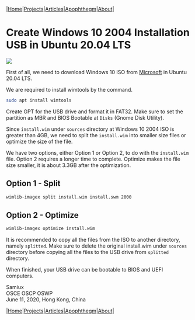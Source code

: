 |[Home](/README.md)|[Projects](/projects.md)|[Articles](/articles.md)|[Apophthegm](/apophthegm.md)|[About](/about.md)|

# Create Windows 10 2004 Installation USB in Ubuntu 20.04 LTS

[![](https://img.youtube.com/vi/WNc8GOps6TY/0.jpg)](https://www.youtube.com/watch?v=WNc8GOps6TY)

First of all, we need to download Windows 10 ISO from [Microsoft](https://www.microsoft.com/en-us/software-download/windows10ISO) in Ubuntu 20.04 LTS.

We are required to install wimtools by the command.

```bash
sudo apt install wimtools
```

Create GPT for the USB drive and format it in FAT32.  Make sure to set the partition as MBR and BIOS Bootable at ```Disks``` (Gnome Disk Utility).

Since ```install.wim``` under ```sources``` directory at Windows 10 2004 ISO is greater than 4GB, we need to split the ```install.wim``` into smaller size files or optimize the size of the file.

We have two options, either Option 1 or Option 2, to do with the ```install.wim``` file.  Option 2 requires a longer time to complete.  Optimize makes the file size smaller, it is about 3.3GB after the optimization.

## Option 1 - Split

```bash
wimlib-imagex split install.wim install.swm 2000
```

## Option 2 - Optimize

```bash
wimlib-imagex optimize install.wim
```

It is recommended to copy all the files from the ISO to another directory, namely ```splitted```.  Make sure to delete the original install.wim under ```sources``` directory before copying all the files to the USB drive from ```splitted``` directory.

When finished, your USB drive can be bootable to BIOS and UEFI computers.

Samiux  
OSCE  OSCP  OSWP  
June 11, 2020, Hong Kong, China  

|[Home](/README.md)|[Projects](/projects.md)|[Articles](/articles.md)|[Apophthegm](/apophthegm.md)|[About](/about.md)|
